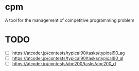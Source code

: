 # cpm
A tool for the management of competitive programming problem

# TODO
- [ ] https://atcoder.jp/contests/typical90/tasks/typical90_ag
- [ ] https://atcoder.jp/contests/typical90/tasks/typical90_al
- [ ] https://atcoder.jp/contests/abc200/tasks/abc200_d
